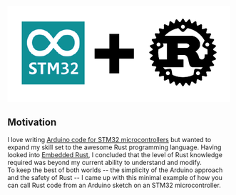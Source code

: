 <img src="logo2.png" width=500>

## Motivation

I love writing [Arduino code for STM32
microcontrollers](https://github.com/stm32duino) but wanted to expand my skill
set to the awesome Rust programming language.  Having looked into [Embedded
Rust](https://docs.rust-embedded.org/book/), I concluded that the  level of
Rust knowledge required was beyond my current ability to understand and modify.  
To keep the best of both worlds -- the simplicity of the Arduino approach and the
safety of Rust -- I came up with this minimal example of how you can call Rust
code from an Arduino sketch on an STM32 microcontroller.  

